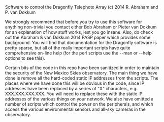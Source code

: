 Software to control the Dragonfly Telephoto Array
(c) 2014 R. Abraham and P. van Dokkum

We strongly recommend that before you try to use this software for anything
non-trivial you contact either Bob Abraham or Pieter van Dokkum for an
explanation of how stuff works, lest you go insane. Also, do check out the
Abraham & van Dokkum 2014 PASP paper which provides some background.  You will
find that documentation for the Dragonfly software is pretty sparse, but all of
the really important scripts have quite comprehensive on-line help (for the
perl scripts use the --man or --help options to see this).  

Certain bits of the code in this repo have been sanitized in order to maintain
the security of the New Mexico Skies observatory. The main thing we have done
is remove all the hard-coded static IP addresses from the scripts.  The places
where we have done this will be obvious in the code, since IP addresses have
been replaced by a series of "X" characters, e.g. XXX.XXX.XXX.XXX. You will
need to replace these with the static IP addresses of the various things on
your network. We also have omitted a number of scripts which control the power
on the peripherals, and which access the various environmental sensors and
all-sky cameras in the observatory. 
